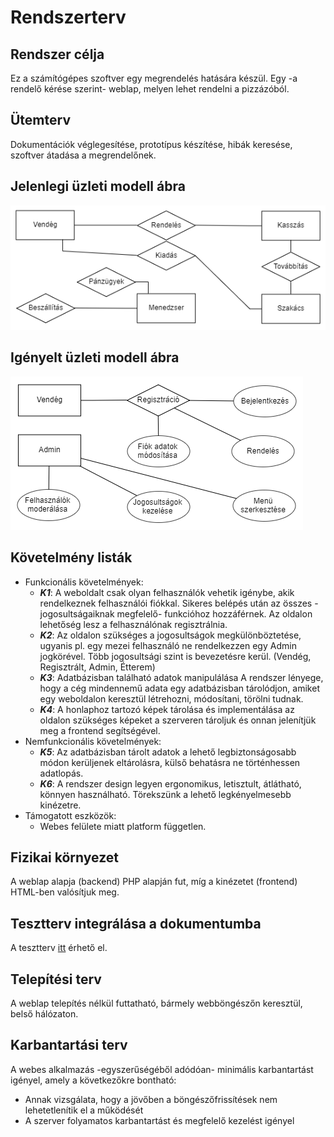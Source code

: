 
# Rendszerterv
## Rendszer célja
Ez a számítógépes szoftver egy megrendelés hatására készül. Egy -a rendelő kérése szerint- weblap, melyen lehet rendelni a pizzázóból.
## Ütemterv
Dokumentációk véglegesítése, prototípus készítése, hibák keresése, szoftver átadása a megrendelőnek.
## Jelenlegi üzleti modell ábra
![jelenlegiuzletimodell](https://github.com/FeketeSz96/Placeholder-Message/blob/main/Dokumentacio/Img/Jelenlegi.png)
## Igényelt üzleti modell ábra
![igenyeltuzletimodell](https://github.com/FeketeSz96/Placeholder-Message/blob/main/Dokumentacio/Img/Igenyelt.png)
## Követelmény listák
* Funkcionális követelmények:
	* ***K1***: A weboldalt csak olyan felhasználók vehetik igénybe, akik rendelkeznek felhasználói fiókkal. Sikeres belépés után az összes -jogosultságaiknak megfelelő- funkcióhoz hozzáférnek. Az oldalon lehetőség lesz a felhasználónak regisztrálnia.
	* ***K2***: Az oldalon szükséges a jogosultságok megkülönböztetése, ugyanis pl. egy mezei felhasználó ne rendelkezzen egy Admin jogkörével. Több jogosultsági szint is bevezetésre kerül. (Vendég, Regisztrált, Admin, Étterem)
	* ***K3***: Adatbázisban található adatok manipulálása A rendszer lényege, hogy a cég mindennemű adata egy adatbázisban tárolódjon, amiket egy weboldalon keresztül létrehozni, módosítani, törölni tudnak.
	* ***K4***: A honlaphoz tartozó képek tárolása és implementálása az oldalon szükséges képeket a szerveren tároljuk és onnan jelenítjük meg a frontend segítségével.
* Nemfunkcionális követelmények:
	* ***K5***: Az adatbázisban tárolt adatok a lehető legbiztonságosabb módon kerüljenek eltárolásra, külső behatásra ne történhessen adatlopás.
	* ***K6***: A rendszer design legyen ergonomikus, letisztult, átlátható, könnyen használható. Törekszünk a lehető legkényelmesebb kinézetre.
* Támogatott eszközök:
	* Webes felülete miatt platform független.
## Fizikai környezet
A weblap alapja (backend) PHP alapján fut, míg a kinézetet (frontend) HTML-ben valósítjuk meg.
## Tesztterv integrálása a dokumentumba
A tesztterv [itt](https://github.com/FeketeSz96/Placeholder-Message/blob/main/Dokumentacio/Tesztterv.md "Tesztterv.md") érhető el.
## Telepítési terv
A weblap telepítés nélkül futtatható, bármely webböngészőn keresztül, belső hálózaton.
## Karbantartási terv
A webes alkalmazás -egyszerűségéből adódóan- minimális karbantartást igényel, amely a következőkre bontható:
* Annak vizsgálata, hogy a jövőben a böngészőfrissítések nem lehetetlenítik el a működését
* A szerver folyamatos karbantartást és megfelelő kezelést igényel